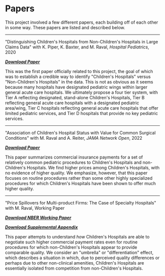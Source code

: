 # Papers

This project involved a few different papers, each building off of each other in some way. These papers are listed and described below.

---

"Distinguishing Children's Hospitals from Non-Children's Hospitals in Large Claims Data" with K. Piper, K. Baxter, and M. Raval, *Hospital Pediatrics*, 2020 <br>

<a href=https://www.ncbi.nlm.nih.gov/pmc/articles/PMC6986900/><i class="fas fa-download"> **Download Paper**</i></a><br>

This was the first paper officially related to this project, the goal of which was to establish a credible way to identify "Children's Hospitals" versus "Non-Children's Hospitals" in the data. This is not as obvious as it seems because many hospitals have designated pediatric wings within larger general acute care hospitals. We ultimately propose a four tier system, with Tier A reflecting designated, stand-alone Children's Hospitals, Tier B reflecting general acute care hospitals with a designated pediatric area/wing, Tier C hospitals reflecting general acute care hospitals that offer limited pediatric services, and Tier D hospitals that provide no key pediatric services.

---

"Association of Children's Hospital Status with Value for Common Surgical Conditions" with M. Raval and A. Reiter, *JAMA Network Open*, 2022 <br>

<a href=https://jamanetwork.com/journals/jamanetworkopen/fullarticle/2793553><i class="fas fa-download"> **Download Paper**</i></a><br>


This paper summarizes commercial insurance payments for a set of relatively common pediatric procedures to Children's Hospitals and non-Children's Hospitals. We find higher prices among Children's Hospitals, with no evidence of higher quality. We emphasize, however, that this paper focuses on routine procedures rather than some other highly specialized procedures for which Children's Hospitals have been shown to offer much higher quality.

---

"Price Spillovers for Multi-product Firms: The Case of Specialty Hospitals" with M. Raval, Working Paper <br>

<a href=papers/specialization/nber-paper.pdf><i class="fas fa-download"> **Download NBER Working Paper**</i></a><br>

<a href=papers/specialization/nber-appendix.pdf><i class="fas fa-download"> **Download Supplemental Appendix**</i></a><br>


This paper attempts to understand *how* Children's Hospitals are able to negotiate such higher commercial payment rates even for routine procedures for which non-Children's Hospitals appear to provide comparable quality. We consider an "umbrella" or "differentiation" effect, which describes a situation in which, due to perceived quality differences or perhaps due to other non-clinical amenities, Children's Hospitals are essentially isolated from competition from non-Children's Hospitals. 

